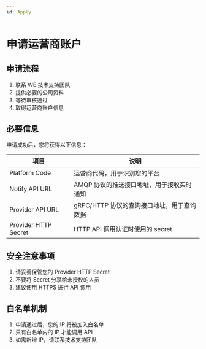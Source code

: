 ```yaml
---
id: Apply
---
```

<!-- markdownlint-disable MD033 -->
# 申请运营商账户

## 申请流程

1. 联系 WE 技术支持团队
2. 提供必要的公司资料
3. 等待审核通过
4. 取得运营商账户信息

## 必要信息

申请成功后，您将获得以下信息：

| 项目 | 说明 |
|------|------|
| Platform Code | 运营商代码，用于识别您的平台 |
| Notify API URL | AMQP 协议的推送接口地址，用于接收实时通知 |
| Provider API URL | gRPC/HTTP 协议的查询接口地址，用于查询数据 |
| Provider HTTP Secret | HTTP API 调用认证时使用的 secret |

## 安全注意事项

1. 请妥善保管您的 Provider HTTP Secret
2. 不要将 Secret 分享给未授权的人员
3. 建议使用 HTTPS 进行 API 调用

## 白名单机制

1. 申请通过后，您的 IP 将被加入白名单
2. 只有白名单内的 IP 才能调用 API
3. 如需新增 IP，请联系技术支持团队
